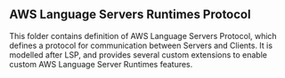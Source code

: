 ## AWS Language Servers Runtimes Protocol

This folder contains definition of AWS Language Servers Protocol, which defines a protocol for communication between Servers and Clients.
It is modelled after LSP, and provides several custom extensions to enable custom AWS Language Server Runtimes features.

